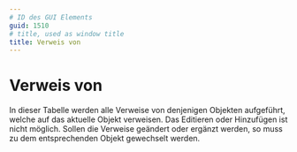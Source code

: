 ```yaml
---
# ID des GUI Elements
guid: 1510
# title, used as window title
title: Verweis von
---
```


# Verweis von

In dieser Tabelle werden alle Verweise von denjenigen Objekten aufgeführt, welche auf das aktuelle Objekt verweisen. Das Editieren oder Hinzufügen ist nicht möglich. Sollen die Verweise geändert oder ergänzt werden, so muss zu dem entsprechenden Objekt gewechselt werden.

